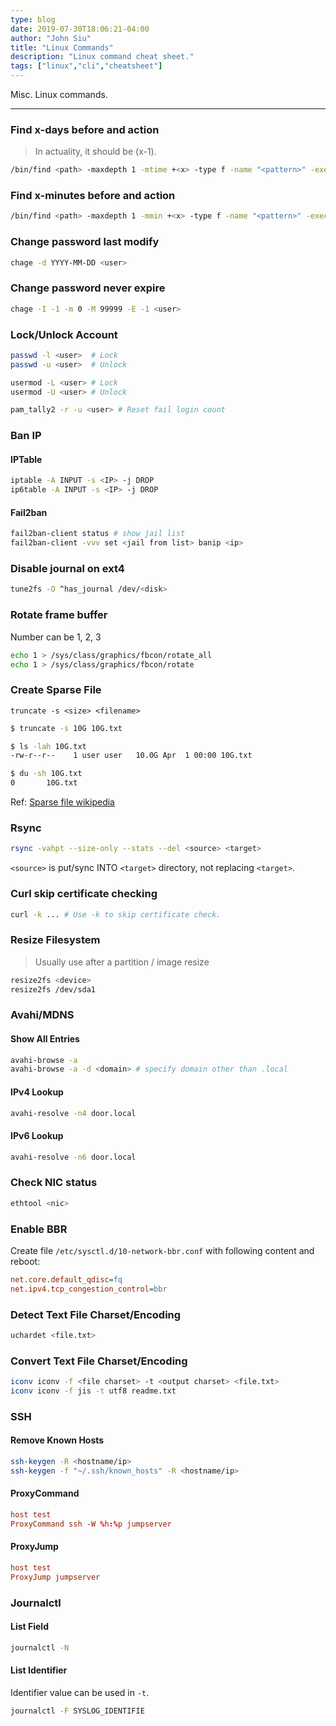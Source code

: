 ```yaml
---
type: blog
date: 2019-07-30T18:06:21-04:00
author: "John Siu"
title: "Linux Commands"
description: "Linux command cheat sheet."
tags: ["linux","cli","cheatsheet"]
---
```

Misc. Linux commands.
<!--more-->

---

### Find x-days before and action

> In actuality, it should be (x-1).

```sh
/bin/find <path> -maxdepth 1 -mtime +<x> -type f -name "<pattern>" -exec rm -f {} \;
```

### Find x-minutes before and action

```sh
/bin/find <path> -maxdepth 1 -mmin +<x> -type f -name "<pattern>" -exec rm -f {} \;
```

### Change password last modify

```sh
chage -d YYYY-MM-DD <user>
```

### Change password never expire

```sh
chage -I -1 -m 0 -M 99999 -E -1 <user>
```

### Lock/Unlock Account

```sh
passwd -l <user>  # Lock
passwd -u <user>  # Unlock

usermod -L <user> # Lock
usermod -U <user> # Unlock

pam_tally2 -r -u <user> # Reset fail login count
```

### Ban IP

#### IPTable

```sh
iptable -A INPUT -s <IP> -j DROP
ip6table -A INPUT -s <IP> -j DROP
```

#### Fail2ban

```sh
fail2ban-client status # show jail list
fail2ban-client -vvv set <jail from list> banip <ip>
```

### Disable journal on ext4

```sh
tune2fs -O ^has_journal /dev/<disk>
```

### Rotate frame buffer

Number can be 1, 2, 3

```sh
echo 1 > /sys/class/graphics/fbcon/rotate_all
echo 1 > /sys/class/graphics/fbcon/rotate
```

### Create Sparse File

`truncate -s <size> <filename>`

```sh
$ truncate -s 10G 10G.txt

$ ls -lah 10G.txt
-rw-r--r--    1 user user   10.0G Apr  1 00:00 10G.txt

$ du -sh 10G.txt
0       10G.txt
```

Ref: [Sparse file wikipedia](https://wiki.archlinux.org/index.php/Sparse_file)

### Rsync

```sh
rsync -vahpt --size-only --stats --del <source> <target>
```

`<source>` is put/sync INTO `<target>` directory, not replacing `<target>`.

### Curl skip certificate checking

```sh
curl -k ... # Use -k to skip certificate check.
```

### Resize Filesystem

> Usually use after a partition / image resize

```sh
resize2fs <device>
resize2fs /dev/sda1
```

### Avahi/MDNS

#### Show All Entries

```sh
avahi-browse -a
avahi-browse -a -d <domain> # specify domain other than .local
```

#### IPv4 Lookup

```sh
avahi-resolve -n4 door.local
```

#### IPv6 Lookup

```sh
avahi-resolve -n6 door.local
```

### Check NIC status

```sh
ethtool <nic>
```

### Enable BBR

Create file `/etc/sysctl.d/10-network-bbr.conf` with following content and reboot:

```ini
net.core.default_qdisc=fq
net.ipv4.tcp_congestion_control=bbr
```

### Detect Text File Charset/Encoding

```sh
uchardet <file.txt>
```

### Convert Text File Charset/Encoding

```sh
iconv iconv -f <file charset> -t <output charset> <file.txt>
iconv iconv -f jis -t utf8 readme.txt
```

### SSH

#### Remove Known Hosts

```sh
ssh-keygen -R <hostname/ip>
ssh-keygen -f "~/.ssh/known_hosts" -R <hostname/ip>
```

#### ProxyCommand

```conf
host test
ProxyCommand ssh -W %h:%p jumpserver
```

#### ProxyJump

```conf
host test
ProxyJump jumpserver
```

### Journalctl

#### List Field

```sh
journalctl -N
```

#### List Identifier

Identifier value can be used in `-t`.

```sh
journalctl -F SYSLOG_IDENTIFIE
```